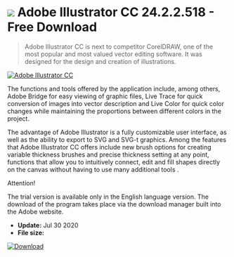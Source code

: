 # ![](https://cdn.softexe.net/static/icon/f/adobe-illustrator-cc-8399.png) Adobe Illustrator CC 24.2.2.518  - Free Download

> Adobe Illustrator CC is next to competitor CorelDRAW, one of the most popular and most valued vector editing software. It was designed for the design and creation of illustrations.

[![Adobe Illustrator CC](https://gallery.dpcdn.pl/imgc/Tools/2553/g_-_420x350_1.5_-_x20160621175522_0.png)](https://softexe.net/win/multimedia/graphics-design/adobe-illustrator-cc:hcaa.html)

The functions and tools offered by the application include, among others, Adobe Bridge for easy viewing of graphic files, Live Trace for quick conversion of images into vector description and Live Color for quick color changes while maintaining the proportions between different colors in the project. 
 
 The advantage of Adobe Illustrator is a fully customizable user interface, as well as the ability to export to SVG and SVG-t graphics. Among the features that Adobe Illustrator CC offers include new brush options for creating variable thickness brushes and precise thickness setting at any point, functions that allow you to intuitively connect, edit and fill shapes directly on the canvas without having to use many additional tools .
 
 Attention!
 
 The trial version is available only in the English language version.
 The download of the program takes place via the download manager built into the Adobe website.


- **Update:** Jul 30 2020
- **File size:** 

[![Download](https://cdn.softexe.net/static/img/download.png)](https://softexe.net/win/multimedia/graphics-design/adobe-illustrator-cc:hcaa.html)

